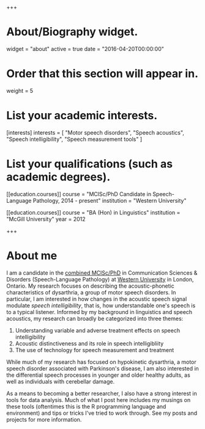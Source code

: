 +++
# About/Biography widget.
widget = "about"
active = true
date = "2016-04-20T00:00:00"

# Order that this section will appear in.
weight = 5

# List your academic interests.
[interests]
  interests = [
    "Motor speech disorders",
    "Speech acoustics",
    "Speech intelligibility",
    "Speech measurement tools"
  ]

# List your qualifications (such as academic degrees).
[[education.courses]]
  course = "MClSc/PhD Candidate in Speech-Language Pathology, 2014 - present"
  institution = "Western University"

[[education.courses]]
  course = "BA (Hon) in Linguistics"
  institution = "McGill University"
  year = 2012
 
+++

# About me

I am a candidate in the [combined MClSc/PhD](http://www.uwo.ca/fhs/csd/programs/combined.html) in Communication Sciences & Disorders (Speech-Language Pathology) at [Western University](http://uwo.ca/) in London, Ontario. My research focuses on describing the acoustic-phonetic characteristics of dysarthria, a group of motor speech disorders. In particular, I am interested in how changes in the acoustic speech signal modulate *speech intelligibility*, that is, how understandable one's speech is to a typical listener. Informed by my background in linguistics and speech acoustics, my research can broadly be categorized into three themes: 

1. Understanding variable and adverse treatment effects on speech intelligibility
2. Acoustic distinctiveness and its role in speech intelligibliity
3. The use of technology for speech measurement and treatment

While much of my research has focused on hypokinetic dysarthria, a motor speech disorder associated with Parkinson's disease, I am also interested in the differential speech processes in younger and older healthy adults, as well as individuals with cerebellar damage. 

As a means to becoming a better researcher, I also have a strong interest in tools for data analysis. Much of what I post here includes my musings on these tools (oftentimes this is the R programming language and environment) and tips or tricks I've tried to work through. See my posts and projects for more information.
